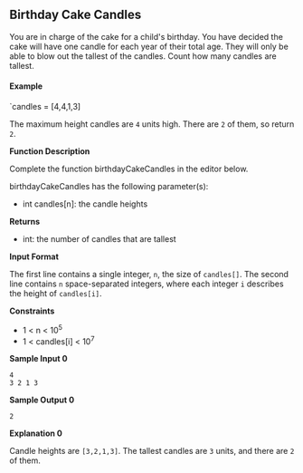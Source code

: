 ## Birthday Cake Candles

You are in charge of the cake for a child's birthday. You have decided the cake will have one candle for each year of their total age. They will only be able to blow out the tallest of the candles. Count how many candles are tallest.

#### Example

`candles = [4,4,1,3]

The maximum height candles are `4` units high. There are `2` of them, so return `2`.

**Function Description**

Complete the function birthdayCakeCandles in the editor below.

birthdayCakeCandles has the following parameter(s):

* int candles[n]: the candle heights

**Returns**

* int: the number of candles that are tallest

**Input Format**

The first line contains a single integer, `n`, the size of `candles[]`.
The second line contains `n` space-separated integers, where each integer `i` describes the height of `candles[i]`.

**Constraints**

* 1 < n < 10<sup>5</sup>
* 1 < candles[i] < 10<sup>7</sup>

**Sample Input 0**
```
4
3 2 1 3
```
**Sample Output 0**
```
2
```
**Explanation 0**

Candle heights are `[3,2,1,3]`. The tallest candles are `3` units, and there are `2` of them.
